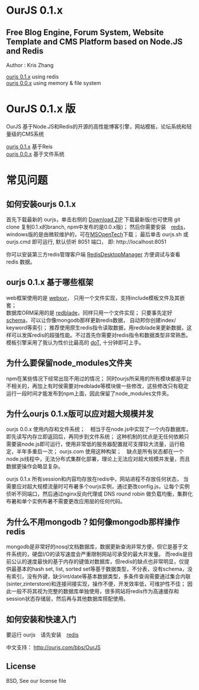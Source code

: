 OurJS 0.1.x
====

Free Blog Engine, Forum System, Website Template and CMS Platform based on Node.JS and Redis
----

Author : Kris Zhang

[ourjs 0.1.x](https://github.com/newghost/ourjs/tree/0.1.x) using redis  
[ourjs 0.0.x](https://github.com/newghost/ourjs/tree/0.0.x) using memory & file system



OurJS 0.1.x 版
====

OurJS 基于Node.JS和Redis的开源的高性能博客引擎，网站模板，论坛系统和轻量级的CMS系统

[ourjs 0.1.x](https://github.com/newghost/ourjs/tree/0.1.x) 基于Reis  
[ourjs 0.0.x](https://github.com/newghost/ourjs/tree/0.0.x) 基于文件系统


常见问题
====




如何安装ourjs 0.1.x
----

首先下载最新的 ourjs，单击右侧的 [Download ZIP](https://github.com/newghost/ourjs/archive/0.1.x.zip) 下载最新版(也可使用 git clone 复制0.1.x的branch, npm中发布的是0.0.x版)； 然后你需要安装　[redis](http://redis.io)，windows版的是由微软维护的，可在[MSOpenTech](https://github.com/MSOpenTech/redis)下载； 最后单击 ourjs.sh 或 ourjs.cmd 即可运行, 默认侦听 8051 端口， 即: http://localhost:8051


你可以安装第三方redis管理客户端 [RedisDesktopManager](http://redisdesktop.com/) 方便调试与查看 redis 数据。





ourjs 0.1.x 基于哪些框架
----

web框架使用的是 [websvr](https://github.com/newghost/websvr)， 只用一个文件实现，支持include模板文件及其嵌套；   
数据库ORM采用的是 [redblade](https://github.com/newghost/redblade)，同样只用一个文件实现； 只要事先定好[schema](https://github.com/newghost/ourjs/tree/0.1.x/schema)，可以让你像mongodb那样更新redis数据， 自动邦你创建index/ keyword等索引；   推荐使用原生redis指令读取数据，用redblade来更新数据，这样可以发挥redis的超强性能。不过首先你需要对redis指令和数据类型非常熟悉。  
模板引擎采用了我认为性价比最高的 [doT](http://olado.github.io/doT/), 十分钟即可上手。


为什么要保留node_modules文件夹
----

npm在某些情况下经常出现不用过的情况； 同时ourjs所采用的所有模块都是平台不相关的，再加上有时侯需要对redblade等模块做一些修改，这些修改只有稳定运行一段时间才能发布到npm上面，因此保留了node_modules文件夹。



为什么ourjs 0.1.x版可以应对超大规模并发
----

ourjs 0.0.x 使用内存和文件系统；　相当于在node.js中实现了一个内存数据库，即先读写内存立即返回后，再同步到文件系统； 这种机制的优点是无任何依赖只需要装node.js即可运行，使用非常低的服务器配置就可支撑较大流量，运行稳定，半年多重启一次； ourjs.com 使用这种构架；　缺点是所有状态都在一个node.js线程中，无法分布式集群化部署，理论上无法应对超大规模并发量，而且数据更操作会略显复杂。

ourjs 0.1.x 所有session和内容均存放在redis中，网站进程不存放任何状态， 当需要应对超大规模流量时可布暑多个ourjs实例，通过更改config.js，让每个实例侦听不同端口，然后通过nginx反向代理或 DNS round robin 做负载均衡，集群化布暑和单个实例布暑不需要更改应用层的任何代码。


为什么不用mongodb？如何像mongodb那样操作redis
----

mongodb是非常好的nosql文档数据库，数据更新查询非常方便，但它是基于文件系统的，硬盘I/O的读写速度会严重限制网站可承受的最大并发量。
而redis是目前公认的速度最快的基于内存的键值对数据库，但redis的缺点也非常明显，仅提供最基本的hash set, list, sorted set等基于数据类型，不分表，没有schema，没有索引，没有外键，缺少int/date等基本数据类型，多条件查询需要通过集合内联(sinter,zinterstore)和连接间接实现，操作不便，开发效率低，可维护性不佳； 因此一般不将其视为完整的数据库单独使用，很多网站将redis作为高速缓存和session状态存储层，然后再与其他数据库搭配使用。 




如何安装和快速入门
----

要运行 ourjs　请先安装　[redis](http://redis.io)

中文支持： http://ourjs.com/bbs/OurJS




















License
----

BSD, See our license file